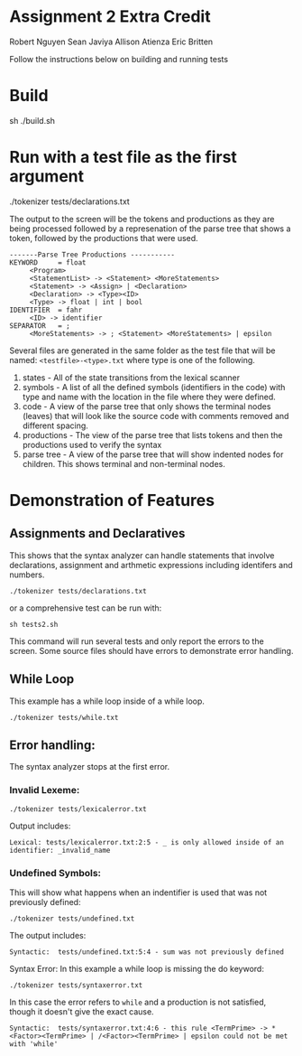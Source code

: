 # Assignment 2 Extra Credit
Robert Nguyen
Sean Javiya
Allison Atienza
Eric Britten

Follow the instructions below on building and running tests

# Build
sh ./build.sh

# Run with a test file as the first argument
./tokenizer tests/declarations.txt

The output to the screen will be the tokens and productions as they are being processed followed by a represenation of the parse tree that shows a token, followed by the productions that were used.

```
-------Parse Tree Productions -----------
KEYWORD     = float
     <Program>
     <StatementList> -> <Statement> <MoreStatements>
     <Statement> -> <Assign> | <Declaration>
     <Declaration> -> <Type><ID>
     <Type> -> float | int | bool
IDENTIFIER  = fahr
     <ID> -> identifier
SEPARATOR   = ;
     <MoreStatements> -> ; <Statement> <MoreStatements> | epsilon
```

Several files are generated in the same folder as the test file that will be named: `<testfile>-<type>.txt` where type is one of the following.

1. states - All of the state transitions from the lexical scanner
2. symbols - A list of all the defined symbols (identifiers in the code) with type and name with the location in the file where they were defined.
3. code - A view of the parse tree that only shows the terminal nodes (leaves) that will look like the source code with comments removed and different spacing.
4. productions - The view of the parse tree that lists tokens and then the productions used to verify the syntax
5. parse tree - A view of the parse tree that will show indented nodes for children.  This shows terminal and non-terminal nodes.

# Demonstration of Features

## Assignments and Declaratives
This shows that the syntax analyzer can handle statements that involve declarations, assignment and arthmetic expressions including identifers and numbers.
```
./tokenizer tests/declarations.txt
```

or a comprehensive test can be run with: 

```
sh tests2.sh
```
This command will run several tests and only report the errors to the screen.  Some source files should have errors to demonstrate error handling.

## While Loop
This example has a while loop inside of a while loop.
```
./tokenizer tests/while.txt
```

## Error handling:
The syntax analyzer stops at the first error.

### Invalid Lexeme:
```
./tokenizer tests/lexicalerror.txt
```
Output includes: 
```
Lexical: tests/lexicalerror.txt:2:5 - _ is only allowed inside of an identifier: _invalid_name
```
### Undefined Symbols:
This will show what happens when an indentifier is used that was not previously defined:
```
./tokenizer tests/undefined.txt 
```
The output includes:
```
Syntactic:  tests/undefined.txt:5:4 - sum was not previously defined
```
Syntax Error:
In this example a while loop is missing the do keyword:
```
./tokenizer tests/syntaxerror.txt
```
In this case the error refers to `while` and a production is not satisfied, though it doesn't give the exact cause.
```
Syntactic:  tests/syntaxerror.txt:4:6 - this rule <TermPrime> -> *<Factor><TermPrime> | /<Factor><TermPrime> | epsilon could not be met with 'while'
```

